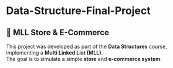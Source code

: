# Data-Structure-Final-Project
## 🛒 MLL Store & E-Commerce

This project was developed as part of the **Data Structures** course, implementing a **Multi Linked List (MLL)**.  
The goal is to simulate a simple **store** and **e-commerce system**.
